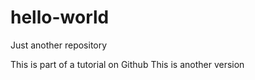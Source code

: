 # hello-world
Just another repository

This is part of a tutorial on Github
This is another version

